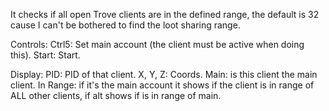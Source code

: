 It checks if all open Trove clients are in the defined range, the default is 32 cause I can't be bothered to find the loot sharing range.

Controls:
Ctrl5: Set main account (the client must be active when doing this).
Start: Start.

Display:
PID: PID of that client.
X, Y, Z: Coords.
Main: is this client the main client.
In Range: if it's the main account it shows if the client is in range of ALL other clients, if alt shows if is in range of main.
